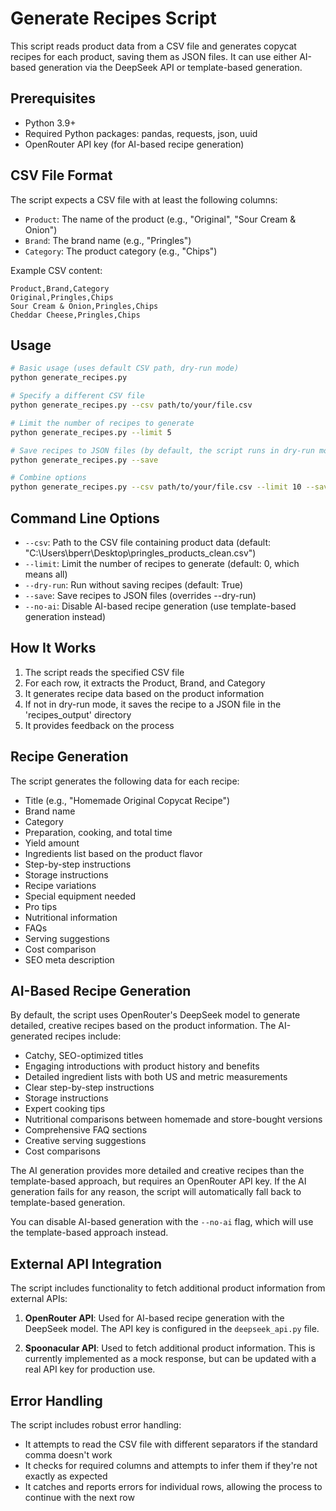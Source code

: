 # Generate Recipes Script

This script reads product data from a CSV file and generates copycat recipes for each product, saving them as JSON files. It can use either AI-based generation via the DeepSeek API or template-based generation.

## Prerequisites

- Python 3.9+
- Required Python packages: pandas, requests, json, uuid
- OpenRouter API key (for AI-based recipe generation)

## CSV File Format

The script expects a CSV file with at least the following columns:
- `Product`: The name of the product (e.g., "Original", "Sour Cream & Onion")
- `Brand`: The brand name (e.g., "Pringles")
- `Category`: The product category (e.g., "Chips")

Example CSV content:
```
Product,Brand,Category
Original,Pringles,Chips
Sour Cream & Onion,Pringles,Chips
Cheddar Cheese,Pringles,Chips
```

## Usage

```bash
# Basic usage (uses default CSV path, dry-run mode)
python generate_recipes.py

# Specify a different CSV file
python generate_recipes.py --csv path/to/your/file.csv

# Limit the number of recipes to generate
python generate_recipes.py --limit 5

# Save recipes to JSON files (by default, the script runs in dry-run mode)
python generate_recipes.py --save

# Combine options
python generate_recipes.py --csv path/to/your/file.csv --limit 10 --save
```

## Command Line Options

- `--csv`: Path to the CSV file containing product data (default: "C:\Users\bperr\Desktop\pringles_products_clean.csv")
- `--limit`: Limit the number of recipes to generate (default: 0, which means all)
- `--dry-run`: Run without saving recipes (default: True)
- `--save`: Save recipes to JSON files (overrides --dry-run)
- `--no-ai`: Disable AI-based recipe generation (use template-based generation instead)

## How It Works

1. The script reads the specified CSV file
2. For each row, it extracts the Product, Brand, and Category
3. It generates recipe data based on the product information
4. If not in dry-run mode, it saves the recipe to a JSON file in the 'recipes_output' directory
5. It provides feedback on the process

## Recipe Generation

The script generates the following data for each recipe:
- Title (e.g., "Homemade Original Copycat Recipe")
- Brand name
- Category
- Preparation, cooking, and total time
- Yield amount
- Ingredients list based on the product flavor
- Step-by-step instructions
- Storage instructions
- Recipe variations
- Special equipment needed
- Pro tips
- Nutritional information
- FAQs
- Serving suggestions
- Cost comparison
- SEO meta description

## AI-Based Recipe Generation

By default, the script uses OpenRouter's DeepSeek model to generate detailed, creative recipes based on the product information. The AI-generated recipes include:

- Catchy, SEO-optimized titles
- Engaging introductions with product history and benefits
- Detailed ingredient lists with both US and metric measurements
- Clear step-by-step instructions
- Storage instructions
- Expert cooking tips
- Nutritional comparisons between homemade and store-bought versions
- Comprehensive FAQ sections
- Creative serving suggestions
- Cost comparisons

The AI generation provides more detailed and creative recipes than the template-based approach, but requires an OpenRouter API key. If the AI generation fails for any reason, the script will automatically fall back to template-based generation.

You can disable AI-based generation with the `--no-ai` flag, which will use the template-based approach instead.

## External API Integration

The script includes functionality to fetch additional product information from external APIs:

1. **OpenRouter API**: Used for AI-based recipe generation with the DeepSeek model. The API key is configured in the `deepseek_api.py` file.

2. **Spoonacular API**: Used to fetch additional product information. This is currently implemented as a mock response, but can be updated with a real API key for production use.

## Error Handling

The script includes robust error handling:
- It attempts to read the CSV file with different separators if the standard comma doesn't work
- It checks for required columns and attempts to infer them if they're not exactly as expected
- It catches and reports errors for individual rows, allowing the process to continue with the next row
